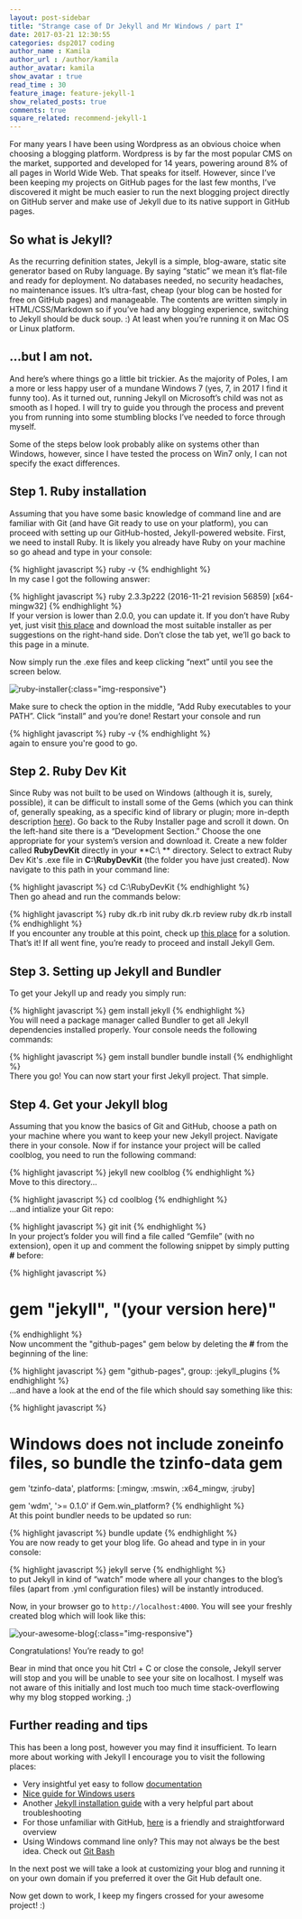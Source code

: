 ```yaml
---
layout: post-sidebar
title: "Strange case of Dr Jekyll and Mr Windows / part I"
date: 2017-03-21 12:30:55
categories: dsp2017 coding
author_name : Kamila
author_url : /author/kamila
author_avatar: kamila
show_avatar : true
read_time : 30
feature_image: feature-jekyll-1
show_related_posts: true
comments: true
square_related: recommend-jekyll-1
---
```


For many years I have been using Wordpress as an obvious choice when choosing a blogging platform. Wordpress is by far the most popular CMS on the market, supported and developed for 14 years, powering around 8% of all pages in World Wide Web. That speaks for itself. However, since I’ve been keeping my projects on GitHub pages for the last few months, I’ve discovered it might be much easier to run the next blogging project directly on GitHub server and make use of Jekyll due to its native support in GitHub pages.

## So what is Jekyll?
As the recurring definition states, Jekyll is a simple, blog-aware, static site generator based on Ruby language. By saying “static” we mean it’s flat-file and ready for deployment. No databases needed, no security headaches, no maintenance issues. It’s ultra-fast, cheap (your blog can be hosted for free on GitHub pages) and manageable. The contents are written simply in HTML/CSS/Markdown so if you’ve had any blogging experience, switching to Jekyll should be duck soup. :) At least when you’re running it on Mac OS or Linux platform.

## ...but I am not.

And here’s where things go a little bit trickier. As the majority of Poles, I am a more or less happy user of a mundane Windows 7 (yes, 7, in 2017 I find it funny too). As it turned out, running Jekyll on Microsoft’s child was not as smooth as I hoped. I will try to guide you through the process and prevent you from running  into some stumbling blocks I’ve needed to force through myself. 

Some of the steps below look probably alike on systems other than Windows, however, since I have tested the process on Win7 only, I can not specify the exact differences.

## Step 1. Ruby installation

Assuming that you have some basic knowledge of command line and are familiar with Git (and have Git ready to use on your platform), you can proceed with setting up our GitHub-hosted, Jekyll-powered website. First, we need to install Ruby. It is likely you already have Ruby on your machine so go ahead and type in your console:

{% highlight javascript %}
ruby -v
{% endhighlight %}<br>
In my case I got the following answer:

{% highlight javascript %}
ruby 2.3.3p222 (2016-11-21 revision 56859) [x64-mingw32]
{% endhighlight %}<br>
If your version is lower than 2.0.0, you can update it. If you don’t have Ruby yet, just visit [this place](http://rubyinstaller.org/downloads/) and download the most suitable installer as per suggestions on the right-hand side. Don’t close the tab yet, we’ll go back to this page in a minute. 

Now simply run the .exe files and keep clicking “next” until you see the screen below.

![ruby-installer](img/post-assets/ruby-installer.jpg){:class="img-responsive"}

Make sure to check the option in the middle, “Add Ruby executables to your PATH”. Click “install” and you’re done! Restart your console and run

{% highlight javascript %}
ruby -v
{% endhighlight %}<br>
again to ensure you're good to go.

## Step 2. Ruby Dev Kit

Since Ruby was not built to be used on Windows (although it is, surely, possible), it can be difficult to install some of the Gems (which you can think of, generally speaking, as a specific kind of library or plugin; more in-depth description [here](http://guides.rubygems.org/what-is-a-gem/)). Go back to the Ruby Installer page and scroll it down. On the left-hand site there is a “Development Section.” Choose the one appropriate for your system’s version and download it. Create a new folder called **RubyDevKit** directly in your **C:\ ** directory. Select to extract Ruby Dev Kit's .exe file in **C:\RubyDevKit** (the folder you have just created). Now navigate to this path in your command line:

{% highlight javascript %}
cd C:\RubyDevKit
{% endhighlight %}<br>
Then go ahead and run the commands below:

{% highlight javascript %}
ruby dk.rb init
ruby dk.rb review
ruby dk.rb install
{% endhighlight %}<br>
If you encounter any trouble at this point, check up [this place](https://labs.sverrirs.com/jekyll/1x-ruby-and-devkit-error.html) for a solution.
That’s it! If all went fine, you’re ready to proceed and install Jekyll Gem.

## Step 3. Setting up Jekyll and Bundler

To get your Jekyll up and ready you simply run:

{% highlight javascript %}
gem install jekyll
{% endhighlight %}<br>
You will need a package manager called Bundler to get all Jekyll dependencies installed properly. Your console needs the following commands:

{% highlight javascript %}
gem install bundler
bundle install
{% endhighlight %}<br>
There you go! You can now start your first Jekyll project. That simple.

## Step 4. Get your Jekyll blog

Assuming that you know the basics of Git and GitHub, choose a path on your machine where you want to keep your new Jekyll project. Navigate there in your console. Now if for instance your project will be called coolblog, you need to run the following command:

{% highlight javascript %}
jekyll new coolblog
{% endhighlight %}<br>
Move to this directory...

{% highlight javascript %}
cd coolblog
{% endhighlight %}<br>
...and intialize your Git repo:

{% highlight javascript %}
git init
{% endhighlight %}<br>
In your project’s folder you will find a file called “Gemfile” (with no extension), open it up and comment the following snippet by simply putting **#** before:

{% highlight javascript %}
# gem "jekyll", "(your version here)"
{% endhighlight %}<br>
Now uncomment the "github-pages" gem below by deleting the **#** from the beginning of the line:

{% highlight javascript %}
gem "github-pages", group: :jekyll_plugins
{% endhighlight %}<br>
...and have a look at the end of the file which should say something like this:

{% highlight javascript %}
# Windows does not include zoneinfo files, so bundle the tzinfo-data gem
gem 'tzinfo-data', platforms: [:mingw, :mswin, :x64_mingw, :jruby]

gem 'wdm', '>= 0.1.0' if Gem.win_platform?
{% endhighlight %}<br>
At this point bundler needs to be updated so run:

{% highlight javascript %}
bundle update
{% endhighlight %}<br>
You are now ready to get your blog life. Go ahead and type in in your console:

{% highlight javascript %}
jekyll serve
{% endhighlight %}<br>
to put Jekyll in kind of “watch” mode where all your changes to the blog’s files (apart from .yml configuration files) will be instantly introduced.

Now, in your browser go to `http://localhost:4000`. You will see your freshly created blog which will look like this:

![your-awesome-blog](img/post-assets/your-awesome-blog.jpg){:class="img-responsive"}

Congratulations! You’re ready to go!

Bear in mind that once you hit Ctrl + C or close the console, Jekyll server will stop and you will be unable to see your site on localhost. I myself was not aware of this initially and lost much too much time stack-overflowing why my blog stopped working. ;)


## Further reading and tips

This has been a long post, however you may find it insufficient. To learn more about working with Jekyll I encourage you to visit the following places:
+ Very insightful yet easy to follow [documentation](https://jekyllrb.com/)
+ [Nice guide for Windows users](http://jekyll-windows.juthilo.com/)
+ Another [Jekyll installation guide](http://yizeng.me/2013/05/10/install-jekyll-3-on-windows/) with a very helpful part about troubleshooting
+ For those unfamiliar with GitHub, [here](https://guides.github.com/activities/hello-world/) is a friendly and straightforward overview
+ Using Windows command line only? This may not always be the best idea. Check out [Git Bash](https://git-for-windows.github.io/)

In the next post we will take a look at customizing your blog and running it on your own domain if you preferred it over the Git Hub default one.

Now get down to work, I keep my fingers crossed for your awesome project! :)





